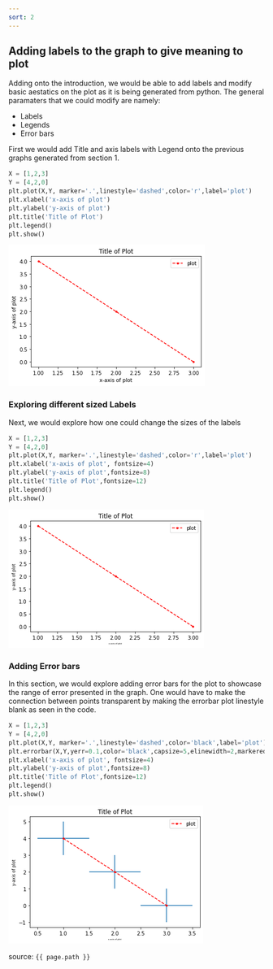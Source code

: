 ```yaml
---
sort: 2
---
```


## Adding labels to the graph to give meaning to plot 

Adding onto the introduction, we would be able to add labels and modify basic aestatics on the plot as it is being generated from python. 
The general paramaters that we could modify are namely:
* Labels
* Legends
* Error bars

First we would add Title and axis labels with Legend onto the previous graphs generated from section 1.

```python
X = [1,2,3]
Y = [4,2,0]
plt.plot(X,Y, marker='.',linestyle='dashed',color='r',label='plot')
plt.xlabel('x-axis of plot')
plt.ylabel('y-axis of plot')
plt.title('Title of Plot')
plt.legend()
plt.show()
```
![WorkshopImage5](https://raw.githubusercontent.com/darren1998s/darren1998s.github.io/main/assets/images/tfi/basics%20plt/workshop5.png) 
### Exploring different sized Labels
Next, we would explore how one could change the sizes of the labels
```python
X = [1,2,3]
Y = [4,2,0]
plt.plot(X,Y, marker='.',linestyle='dashed',color='r',label='plot')
plt.xlabel('x-axis of plot', fontsize=4)
plt.ylabel('y-axis of plot',fontsize=8)
plt.title('Title of Plot',fontsize=12)
plt.legend()
plt.show()
```
![WorkshopImage6](https://raw.githubusercontent.com/darren1998s/darren1998s.github.io/main/assets/images/tfi/basics%20plt/workshop6.png) 

### Adding Error bars 
In this section, we would explore adding error bars for the plot to showcase the range of error presented in the graph. One would have to make the connection between points transparent by making the errorbar plot linestyle blank as seen in the code.
```python
X = [1,2,3]
Y = [4,2,0]
plt.plot(X,Y, marker='.',linestyle='dashed',color='black',label='plot')
plt.errorbar(X,Y,yerr=0.1,color='black',capsize=5,elinewidth=2,markeredgewidth=2)
plt.xlabel('x-axis of plot', fontsize=4)
plt.ylabel('y-axis of plot',fontsize=8)
plt.title('Title of Plot',fontsize=12)
plt.legend()
plt.show()
```

![WorkshopImage7](https://raw.githubusercontent.com/darren1998s/darren1998s.github.io/main/assets/images/tfi/basics%20plt/workshop7.png) 


source: `{{ page.path }}`
